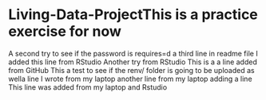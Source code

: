 # Living-Data-ProjectThis is a practice exercise for now
A second try to see if the password is requires=d
a third line in readme file
I added this line from RStudio
Another try from RStudio
This is a a line added from GitHub
This a test to see if the renv/ folder is going to be uploaded as wella line I wrote from my laptop
another line from my laptop
adding a line
This line was added from my laptop and Rstudio